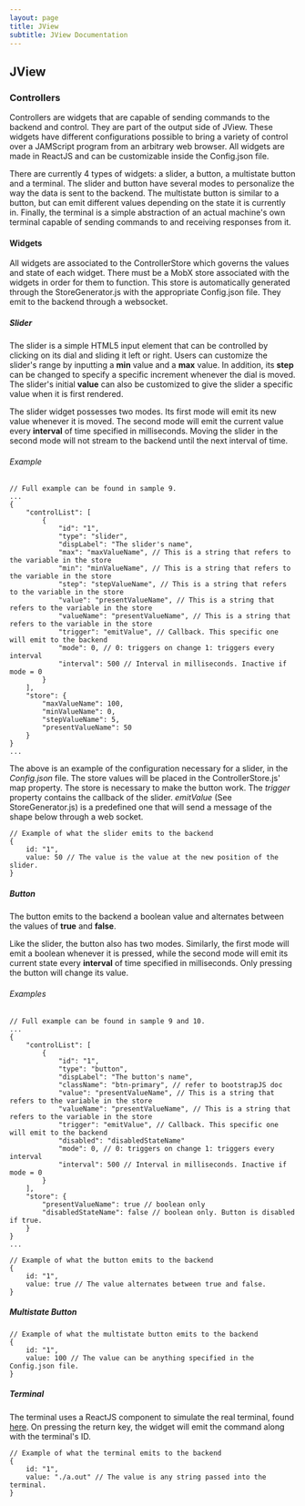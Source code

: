 ```yaml
---
layout: page
title: JView
subtitle: JView Documentation
---
```


## JView

### Controllers
Controllers are widgets that are capable of sending commands to the backend and control. They are part of the output side of JView. These widgets have different configurations possible to bring a variety of control over a JAMScript program from an arbitrary web browser. All widgets are made in ReactJS and can be customizable inside the Config.json file.

There are currently 4 types of widgets: a slider, a button, a multistate button and a terminal. The slider and button have several modes to personalize the way the data is sent to the backend. The multistate button is similar to a button, but can emit different values depending on the state it is currently in. Finally, the terminal is a simple abstraction of an actual machine's own terminal capable of sending commands to and receiving responses from it.

#### Widgets

All widgets are associated to the ControllerStore which governs the values and state of each widget. There must be a MobX store associated with the widgets in order for them to function. This store is automatically generated through the StoreGenerator.js with the appropriate Config.json file. They emit to the backend through a websocket.

##### Slider

The slider is a simple HTML5 input element that can be controlled by clicking on its dial and sliding it left or right. Users can customize the slider's range by inputting a **min** value and a **max** value. In addition, its **step** can be changed to specify a specific increment whenever the dial is moved. The slider's initial **value** can also be customized to give the slider a specific value when it is first rendered. 

The slider widget possesses two modes. Its first mode will emit its new value whenever it is moved. The second mode will emit the current value every **interval** of time specified in milliseconds. Moving the slider in the second mode will not stream to the backend until the next interval of time.

###### Example

```shell
// Full example can be found in sample 9.
...
{
	"controlList": [
		{
			"id": "1",
			"type": "slider",
			"dispLabel": "The slider's name",
			"max": "maxValueName", // This is a string that refers to the variable in the store
			"min": "minValueName", // This is a string that refers to the variable in the store
			"step": "stepValueName", // This is a string that refers to the variable in the store
			"value": "presentValueName", // This is a string that refers to the variable in the store
			"valueName": "presentValueName", // This is a string that refers to the variable in the store
			"trigger": "emitValue", // Callback. This specific one will emit to the backend
			"mode": 0, // 0: triggers on change 1: triggers every interval
			"interval": 500 // Interval in milliseconds. Inactive if mode = 0
		}
	],
	"store": {
		"maxValueName": 100,
		"minValueName": 0,
		"stepValueName": 5,
		"presentValueName": 50
	}
}
...
```

The above is an example of the configuration necessary for a slider, in the _Config.json_ file. The store values will be placed in the ControllerStore.js' map property. The store is necessary to make the button work. The *trigger* property contains the callback of the slider. *emitValue* (See StoreGenerator.js) is a predefined one that will send a message of the shape below through a web socket.

```shell
// Example of what the slider emits to the backend
{
	id: "1",
	value: 50 // The value is the value at the new position of the slider.
}
```

##### Button

The button emits to the backend a boolean value and alternates between the values of **true** and **false**.

Like the slider, the button also has two modes. Similarly, the first mode will emit a boolean whenever it is pressed, while the second mode will emit its current state every **interval** of time specified in milliseconds. Only pressing the button will change its value.

###### Examples

```shell
// Full example can be found in sample 9 and 10.
...
{
	"controlList": [
		{
			"id": "1",
			"type": "button",
			"dispLabel": "The button's name",
			"className": "btn-primary", // refer to bootstrapJS doc
			"value": "presentValueName", // This is a string that refers to the variable in the store
			"valueName": "presentValueName", // This is a string that refers to the variable in the store
			"trigger": "emitValue", // Callback. This specific one will emit to the backend
			"disabled": "disabledStateName" 
			"mode": 0, // 0: triggers on change 1: triggers every interval
			"interval": 500 // Interval in milliseconds. Inactive if mode = 0
		}
	],
	"store": {
		"presentValueName": true // boolean only
		"disabledStateName": false // boolean only. Button is disabled if true.
	}
}
...
```

```shell
// Example of what the button emits to the backend
{
	id: "1",
	value: true // The value alternates between true and false.
}
```

##### Multistate Button



```shell
// Example of what the multistate button emits to the backend
{
	id: "1",
	value: 100 // The value can be anything specified in the Config.json file.
}
```

##### Terminal

The terminal uses a ReactJS component to simulate the real terminal, found [here](https://github.com/nitin42/terminal-in-react). On pressing the return key, the widget will emit the command along with the terminal's ID.

```shell
// Example of what the terminal emits to the backend
{
	id: "1",
	value: "./a.out" // The value is any string passed into the terminal.
}
```

